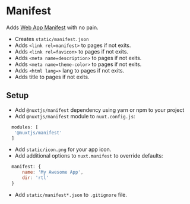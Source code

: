 # Manifest
Adds [Web App Manifest](https://developer.mozilla.org/en-US/docs/Web/Manifest) with no pain.

- Creates `static/manifest.json`
- Adds `<link rel=manifest>` to pages if not exits.
- Adds `<link rel=favicon>` to pages if not exits.
- Adds `<meta name=description>` to pages if not exits.
- Adds `<meta name=theme-color>` to pages if not exits.
- Adds `<html lang=>` lang to pages if not exits.
- Adds title to pages if not exits.

## Setup
- Add `@nuxtjs/manifest` dependency using yarn or npm to your project
- Add `@nuxtjs/manifest` module to `nuxt.config.js`:
```js
  modules: [
   '@nuxtjs/manifest'
  ]
````
- Add `static/icon.png` for your app icon.
- Add additional options to `nuxt.manifest` to override defaults:
```js
  manifest: {
      name: 'My Awesome App',
      dir: 'rtl'
  }
```
- Add `static/manifest*.json` to `.gitignore` file.
